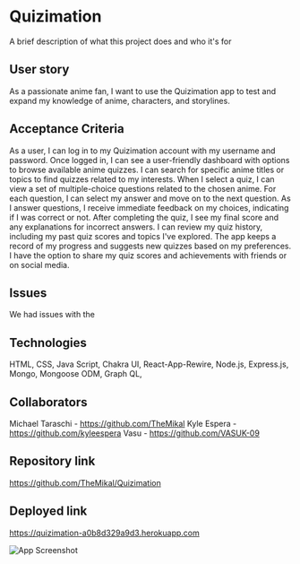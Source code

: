 # Quizimation
A brief description of what this project does and who it's for

## User story 

As a passionate anime fan, I want to use the Quizimation app to test and expand my knowledge of anime, characters, and storylines.

## Acceptance Criteria

As a user, I can log in to my Quizimation account with my username and password.
Once logged in, I can see a user-friendly dashboard with options to browse available anime quizzes.
I can search for specific anime titles or topics to find quizzes related to my interests.
When I select a quiz, I can view a set of multiple-choice questions related to the chosen anime.
For each question, I can select my answer and move on to the next question.
As I answer questions, I receive immediate feedback on my choices, indicating if I was correct or not.
After completing the quiz, I see my final score and any explanations for incorrect answers.
I can review my quiz history, including my past quiz scores and topics I've explored.
The app keeps a record of my progress and suggests new quizzes based on my preferences.
I have the option to share my quiz scores and achievements with friends or on social media.

## Issues
We had issues with the

## Technologies 
HTML, CSS, Java Script, Chakra UI, React-App-Rewire, Node.js, Express.js, Mongo, Mongoose ODM, Graph QL, 

## Collaborators 
Michael Taraschi - https://github.com/TheMikal
Kyle Espera - https://github.com/kyleespera
Vasu - https://github.com/VASUK-09

## Repository link 
https://github.com/TheMikal/Quizimation

## Deployed link 
https://quizimation-a0b8d329a9d3.herokuapp.com

![App Screenshot](![Quizimation](https://github.com/TheMikal/Quizimation/assets/92697496/05662a00-5642-46a8-a41f-1199db643d49))
